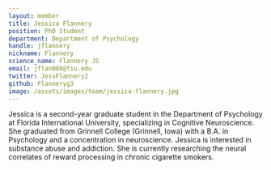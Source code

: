 ```yaml
---
layout: member
title: Jessica Flannery
position: PhD Student
department: Department of Psychology
handle: jflannery
nickname: Flannery
science_name: Flannery JS
email: jflan008@fiu.edu
twitter: JessFlannery2
github: Flanneryg3
image: /assets/images/team/jessica-flannery.jpg
---
```


Jessica is a second-year graduate student in the Department of Psychology at Florida International University, specializing in Cognitive Neuroscience. She graduated from Grinnell College (Grinnell, Iowa) with a B.A. in Psychology and a concentration in neuroscience. Jessica is interested in substance abuse and addiction. She is currently researching the neural correlates of reward processing in chronic cigarette smokers.

